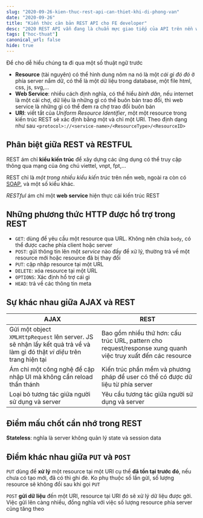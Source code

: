 ```yaml
---
slug: "2020-09-26-kien-thuc-rest-api-can-thiet-khi-di-phong-van"
date: "2020-09-26"
title: "Kiến thức căn bản REST API cho FE developer"
desc: "2020 REST API vẫn đang là chuẩn mực giao tiếp của API trên nền web (chiếm 69% so với các API khác), như vậy đã đủ thuyết phục các bạn nắm thật rõ kiến thức REST API chưa?"
tags: ["hoc-thuat"]
canonical_url: false
hide: true
---
```


Để cho dễ hiểu chúng ta đi qua một số thuật ngữ trước

- **Resource** (tài nguyên) có thể hình dung nôm na nó là một _cái gì đó đó_ ở phía server nắm dữ, có thể là một dữ liệu trong database, một file html, css, js, svg,...
- **Web Service**: nhiều cách định nghĩa, có thể hiểu _bình dân_, nếu internet là một cái chợ, dữ liệu là những gì có thể buôn bán trao đổi, thì web service là những gì có thể đem ra chợ trao đổi buôn bán
- **URI**: viết tắt của _Uniform Resource Identifier_, một một resource trong kiến trúc REST sẽ xác định bằng một và chỉ một URI. Theo định dạng như sau
  `<protocol>://<service-name>/<ResourceType>/<ResourceID>`

## Phân biệt giữa REST và RESTFUL

REST ám chỉ **kiểu kiến trúc** để xây dựng các ứng dụng có thể truy cập thông qua mạng của ông chú viettel, vnpt, fpt,...

REST chỉ là _một trong nhiều kiểu kiến trúc_ trên nền web, ngoài ra còn có [SOAP](https://en.wikipedia.org/wiki/SOAP), và một số kiểu khác.

_RESTful_ ám chỉ một **web service** hiện thực cái kiến trúc REST

## Những phương thức HTTP được hổ trợ trong REST

- `GET`: dùng để yêu cầu một resource qua URL. Không nên chứa `body`, có thể được cache phía client hoặc server
- `POST`: gửi thông tin lên một _service_ nào đấy để xử lý, thường trả về một resource mới hoặc resource đã bị thay đổi
- `PUT`: cập nhập resource tại một URL
- `DELETE`: xóa resource tại một URL
- `OPTIONS`: Xác định hổ trợ cái gì
- `HEAD`: trả về các thông tin meta

## Sự khác nhau giữa AJAX và REST

| AJAX                                                                                                                      | REST                                                                                                         |
| ------------------------------------------------------------------------------------------------------------------------- | ------------------------------------------------------------------------------------------------------------ |
| Gửi một object `XMLHttpRequest` lên server. JS sẽ nhận lấy kết quả trả về và làm gì đó thật _vi diệu_ trên trang hiện tại | Bao gồm nhiều thứ hơn: cấu trúc URL, pattern cho request/response xung quanh việc truy xuất đến các resource |
| Ám chỉ một công nghệ để cập nhập UI mà không cần reload thần thánh                                                        | Kiến trúc phần mềm và phương pháp để user có thể có được dữ liệu từ phía server                              |
| Loại bỏ tương tác giữa người sử dụng và server                                                                            | Yêu cầu tương tác giữa người sử dụng và server                                                               |

## Điểm mấu chốt cần nhớ trong REST

**Stateless**: nghĩa là server không quản lý state và session data

## Điểm khác nhau giữa `PUT` và `POST`

`PUT` dùng để **xử lý** một resource tại một URI cụ thể **đã tồn tại trước đó**, nếu chưa có tạo mới, đã có thì ghi đè. Ko phụ thuộc số lần gửi, số lượng resource sẽ không đổi sau khi gọi `PUT`

`POST` **gửi dữ liệu** đến một URI, resource tại URI đó sẽ xử lý dữ liệu được gởi. Việc gửi lên càng nhiều, đồng nghĩa với việc số lượng resource phía server cũng tăng theo
